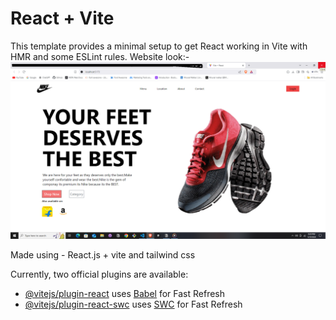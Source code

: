 # React + Vite

This template provides a minimal setup to get React working in Vite with HMR and some ESLint rules.
Website look:- 
![My Image](public/Screenshot%20(24).png)

Made using - React.js + vite and tailwind css

Currently, two official plugins are available:

- [@vitejs/plugin-react](https://github.com/vitejs/vite-plugin-react/blob/main/packages/plugin-react/README.md) uses [Babel](https://babeljs.io/) for Fast Refresh
- [@vitejs/plugin-react-swc](https://github.com/vitejs/vite-plugin-react-swc) uses [SWC](https://swc.rs/) for Fast Refresh
